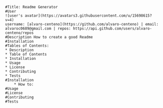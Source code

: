 
    #Title: Readme Generator 
    #User
    ![user's avatar](https://avatars3.githubusercontent.com/u/15698615?v=4)
    username: [alvaro-centeno](https://github.com/alvaro-centeno) | email: alvaroc0689@gmail.com | repos: https://api.github.com/users/alvaro-centeno/repos
    #Description How to create a good Readme
    #Installation 
    #Tables of Contents: 
    * Description
    * Table of Contents
    * Installation
    * Usage
    * License
    * Contributing
    * Tests
    #Installation 
        * How to: 
    #Usage 
    #License 
    #Contributing 
    #Tests  